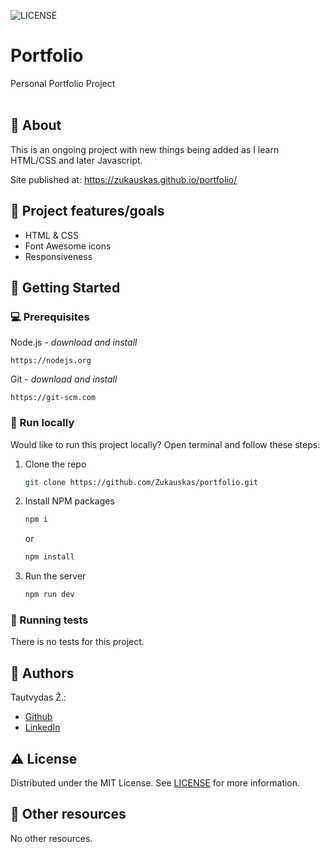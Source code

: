 ![LICENSE](https://img.shields.io/github/license/zukauskas/02-ufo?style=for-the-badge)

# Portfolio

Personal Portfolio Project
<br>
<br>

## 🌟 About

This is an ongoing project with new things being added as I learn HTML/CSS and later Javascript.

Site published at: https://zukauskas.github.io/portfolio/


## 🎯 Project features/goals

-   HTML & CSS
-   Font Awesome icons
-   Responsiveness

## 🧰 Getting Started

### 💻 Prerequisites

Node.js - _download and install_

```
https://nodejs.org
```

Git - _download and install_

```
https://git-scm.com
```

### 🏃 Run locally

Would like to run this project locally? Open terminal and follow these steps:

1. Clone the repo
    ```sh
    git clone https://github.com/Zukauskas/portfolio.git
    ```
2. Install NPM packages
    ```sh
    npm i
    ```
    or
    ```sh
    npm install
    ```
3. Run the server
    ```sh
    npm run dev
    ```

### 🧪 Running tests

There is no tests for this project.

## 🎅 Authors

Tautvydas Ž.: 
 - [Github](https://github.com/Zukauskas)
 - [LinkedIn](https://www.linkedin.com/in/tautzuk/)

## ⚠️ License

Distributed under the MIT License. See [LICENSE](./LICENSE) for more information.

## 🔗 Other resources

No other resources.

